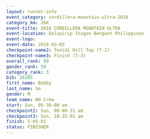 ```yaml
---
layout: runner-info 
event_category: cordillera-mountain-ultra-2018 
category_km: 26K 
event-title: 2018 CORDILLERA MOUNTAIN ULTRA 
event-location: Dalupirip Itogon Benguet Philippines 
event-logo: 
event-date: 2018-03-03 
checkpoint-name2: Tenidi Hill Top (T-2) 
checkpoint-name3: Finish (T-3) 
overall_rank: 99
gender_rank: 59
category_rank: 3
bib: 26105
first_name: Bobby
last_name: Go
gender: M
team_name: WU Crew
start: Sun, 05-30-00 am
checkpoint2: Sun, 08-00-31 am
checkpoint3: Sun, 10-35-01 am
finish: 5-05-01
status: FINISHER
---
```

